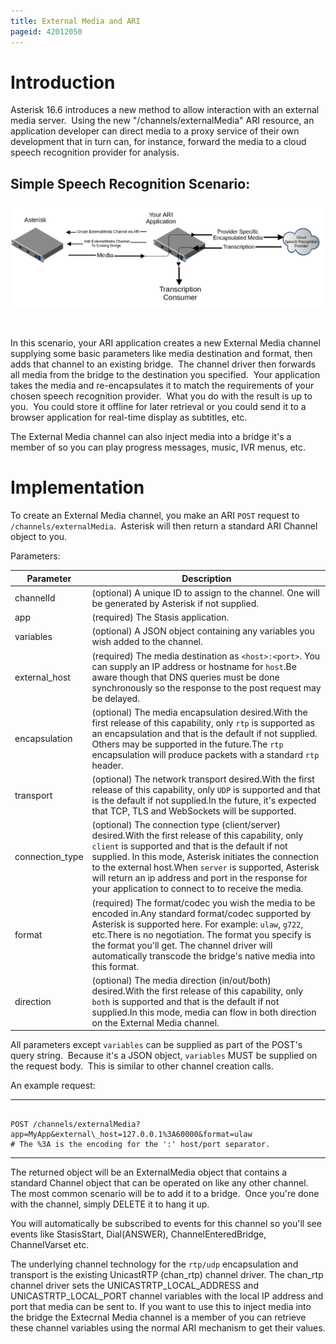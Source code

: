 ```yaml
---
title: External Media and ARI
pageid: 42012050
---
```


Introduction
============

Asterisk 16.6 introduces a new method to allow interaction with an external media server.  Using the new "/channels/externalMedia" ARI resource, an application developer can direct media to a proxy service of their own development that in turn can, for instance, forward the media to a cloud speech recognition provider for analysis.  

Simple Speech Recognition Scenario:
-----------------------------------

![](Simple-Scenario.png)

 

In this scenario, your ARI application creates a new External Media channel supplying some basic parameters like media destination and format, then adds that channel to an existing bridge.  The channel driver then forwards all media from the bridge to the destination you specified.  Your application takes the media and re-encapsulates it to match the requirements of your chosen speech recognition provider.  What you do with the result is up to you.  You could store it offline for later retrieval or you could send it to a browser application for real-time display as subtitles, etc.

The External Media channel can also inject media into a bridge it's a member of so you can play progress messages, music, IVR menus, etc.

Implementation
==============

To create an External Media channel, you make an ARI `POST` request to `/channels/externalMedia`.  Asterisk will then return a standard ARI Channel object to you.

Parameters:



| Parameter | Description |
| --- | --- |
| channelId | (optional) A unique ID to assign to the channel. One will be generated by Asterisk if not supplied. |
| app | (required) The Stasis application. |
| variables | (optional) A JSON object containing any variables you wish added to the channel. |
| external\_host | (required) The media destination as `<host>:<port>`. You can supply an IP address or hostname for `host`.Be aware though that DNS queries must be done synchronously so the response to the post request may be delayed. |
| encapsulation | (optional) The media encapsulation desired.With the first release of this capability, only `rtp` is supported as an encapsulation and that is the default if not supplied. Others may be supported in the future.The `rtp` encapsulation will produce packets with a standard `rtp` header. |
| transport | (optional) The network transport desired.With the first release of this capability, only `UDP` is supported and that is the default if not supplied.In the future, it's expected that TCP, TLS and WebSockets will be supported. |
| connection\_type | (optional) The connection type (client/server) desired.With the first release of this capability, only `client` is supported and that is the default if not supplied. In this mode, Asterisk initiates the connection to the external host.When `server` is supported, Asterisk will return an ip address and port in the response for your application to connect to to receive the media. |
| format | (required) The format/codec you wish the media to be encoded in.Any standard format/codec supported by Asterisk is supported here. For example: `ulaw`, `g722`, etc.There is no negotiation. The format you specify is the format you'll get. The channel driver will automatically transcode the bridge's native media into this format. |
| direction | (optional) The media direction (in/out/both) desired.With the first release of this capability, only `both` is supported and that is the default if not supplied.In this mode, media can flow in both direction on the External Media channel. |

All parameters except `variables` can be supplied as part of the POST's query string.  Because it's a JSON object, `variables` MUST be supplied on the request body.  This is similar to other channel creation calls.

An example request:




---

  
  


```

POST /channels/externalMedia?app=MyApp&external\_host=127.0.0.1%3A60000&format=ulaw
# The %3A is the encoding for the ':' host/port separator.

```



---


The returned object will be an ExternalMedia object that contains a standard Channel object that can be operated on like any other channel.  The most common scenario will be to add it to a bridge.  Once you're done with the channel, simply DELETE it to hang it up.

You will automatically be subscribed to events for this channel so you'll see events like StasisStart, Dial(ANSWER), ChannelEnteredBridge, ChannelVarset etc.

The underlying channel technology for the `rtp/udp` encapsulation and transport is the existing UnicastRTP (chan\_rtp) channel driver. The chan\_rtp channel driver sets the UNICASTRTP\_LOCAL\_ADDRESS and UNICASTRTP\_LOCAL\_PORT channel variables with the local IP address and port that media can be sent to. If you want to use this to inject media into the bridge the Extecrnal Media channel is a member of you can retrieve these channel variables using the normal ARI mechanism to get their values.

 

 

